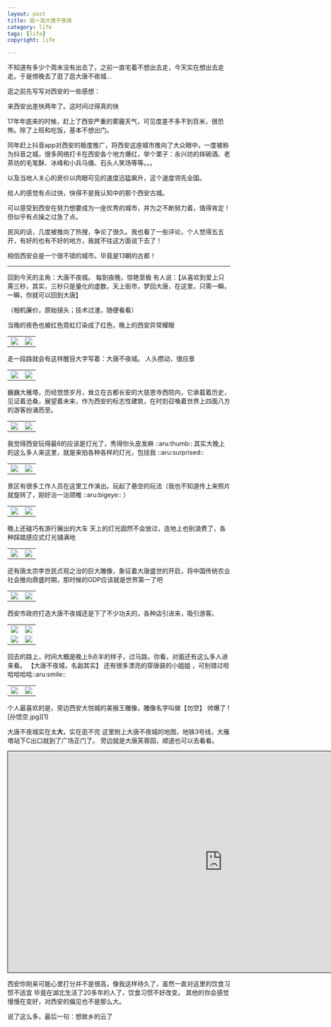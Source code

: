 ```yaml
---
layout: post
title: 逛一逛大唐不夜城
category: life
tags: [life]
copyright: life

---
```


不知道有多少个周末没有出去了，之前一直宅着不想出去走，今天实在想出去走走。于是傍晚去了逛了逛大唐不夜城...

逛之前先写写对西安的一些感想：

来西安出差快两年了。这时间过得真的快

17年年底来的时候，赶上了西安严重的雾霾天气，可见度差不多不到百米，很恐怖。除了上班和吃饭，基本不想出门。

同年赶上抖音app对西安的极度推广，将西安这座城市推向了大众眼中，一度被称为抖音之城，很多网络打卡在西安各个地方爆红，举个栗子：永兴坊的摔碗酒、老茶坊的毛笔酥、冰峰和小兵马俑、石头人笑场等等。。。

以及当地人关心的房价以肉眼可见的速度迅猛飙升，这个速度领先全国。

给人的感觉有点过快，快得不是我认知中的那个西安古城。

可以感受到西安在努力想要成为一座优秀的城市，并为之不断努力着，值得肯定！但似乎有点操之过急了点。

民风的话，几度被推向了热搜，争论了很久。我也看了一些评论，个人觉得五五开，有好的也有不好的地方，我就不往这方面说下去了！

相信西安会是一个很不错的城市。毕竟是13朝的古都！

------

回到今天的主角：大唐不夜城。
每到夜晚，惊艳至极
有人说：【从喜欢到爱上只需三秒，其实，三秒只是量化的虚数，天上街市，梦回大唐，在这里，只需一瞬，一瞬，你就可以回到大唐】

（相机廉价，原始镜头；技术过渣，随便看看）

当晚的夜色也被红色霓虹灯染成了红色，晚上的西安异常耀眼
<table>
    <tr>
        <td><img src="https://images.niaobulashi.com/typecho/uploads/2019/08/1060601031.jpg"/></td>
        <td><img src="https://images.niaobulashi.com/typecho/uploads/2019/08/657967137.jpg"/></td>
    </tr>
</table>
走一段路就会有这样醒目大字写着：大唐不夜城。
人头攒动，很应景
<table>
    <tr>
        <td><img src="https://images.niaobulashi.com/typecho/uploads/2019/08/3413010223.jpg"/></td>
        <td><img src="https://images.niaobulashi.com/typecho/uploads/2019/08/1822173089.jpg"/></td>
    </tr>
</table>
巍巍大雁塔，历经悠悠岁月，耸立在古都长安的大慈恩寺西院内，它承载着历史，见证着沧桑，展望着未来，作为西安的标志性建筑，在时刻召喚着世界上四面八方的游客纷涌而至。
<table>
    <tr>
        <td><img src="https://images.niaobulashi.com/typecho/uploads/2019/08/4124619488.jpg"/></td>
        <td><img src="https://images.niaobulashi.com/typecho/uploads/2019/08/2412143900.jpg"/></td>
    </tr>
</table>
我觉得西安玩得最6的应该是灯光了，秀得你头皮发麻 ::aru:thumb:: 
其实大晚上的这么多人来这里，就是来拍各种各样的灯光，包括我 ::aru:surprised:: 
<table>
    <tr>
        <td><img src="https://images.niaobulashi.com/typecho/uploads/2019/08/1362857026.jpg"/></td>
        <td><img src="https://images.niaobulashi.com/typecho/uploads/2019/08/2744572109.jpg"/></td>
    </tr>
</table>
景区有很多工作人员在这里工作演出。玩起了悬空的玩法（我也不知道传上来照片就旋转了，刚好治一治颈椎 ::aru:bigeye:: ）
<table>
    <tr>
        <td><img src="https://images.niaobulashi.com/typecho/uploads/2019/08/198569365.jpg"/></td>
        <td><img src="https://images.niaobulashi.com/typecho/uploads/2019/08/65073547.jpg"/></td>
    </tr>
</table>
晚上还碰巧有游行展出的大车
天上的灯光固然不会放过，连地上也别浪费了，各种踩踏感应式灯光铺满地
<table>
    <tr>
        <td><img src="https://images.niaobulashi.com/typecho/uploads/2019/08/522464691.jpg"/></td>
        <td><img src="https://images.niaobulashi.com/typecho/uploads/2019/08/348229430.jpg"/></td>
    </tr>
</table>
还有唐太宗李世民贞观之治的巨大雕像，象征着大唐盛世的开启，将中国传统农业社会推向鼎盛时期，那时候的GDP应该就是世界第一了吧
<table>
    <tr>
        <td><img src="https://images.niaobulashi.com/typecho/uploads/2019/08/956363203.jpg"/></td>
        <td><img src="https://images.niaobulashi.com/typecho/uploads/2019/08/4121878747.jpg"/></td>
    </tr>
</table>
西安市政府打造大唐不夜城还是下了不少功夫的，各种店引进来，吸引游客。
<table>
    <tr>
        <td><img src="https://images.niaobulashi.com/typecho/uploads/2019/08/2495059789.jpg"/></td>
        <td><img src="https://images.niaobulashi.com/typecho/uploads/2019/08/2808435176.jpg"/></td>
    </tr>
    <tr>
        <td><img src="https://images.niaobulashi.com/typecho/uploads/2019/08/925263401.jpg"/></td>
        <td><img src="https://images.niaobulashi.com/typecho/uploads/2019/08/3424253528.jpg"/></td>
    </tr>
</table>
回去的路上，时间大概是晚上9点半的样子，过马路，你看，对面还有这么多人进来看。
【大唐不夜城，名副其实】
还有很多漂亮的穿唐装的小姐姐 ，可别错过啦哈哈哈哈::aru:smile:: 
<table>
    <tr>
        <td><img src="https://images.niaobulashi.com/typecho/uploads/2019/08/506740253.jpg"/></td>
        <td><img src="https://images.niaobulashi.com/typecho/uploads/2019/08/3479488574.jpg"/></td>
    </tr>
</table>
个人最喜欢的是，旁边西安大悦城的美猴王雕像，雕像名字叫做【勿空】
帅爆了
![孙悟空.jpg][1]

大唐不夜城实在太**大**，实在逛不完
这里附上大唐不夜城的地图，地铁3号线，大雁塔站下C出口就到了广场正门了。
旁边就是大唐芙蓉园，顺道也可以去看看。
<iframe width="970" height="500" frameborder="0" scrolling="no" marginheight="0" marginwidth="0" src="https://www.openstreetmap.org/export/embed.html?bbox=108.94633912830615%2C34.213584598042935%2C108.97393369465136%2C34.22589828654352&amp;layer=mapnik" style="border: 1px solid black"></iframe>

西安你刚来可能心里打分并不是很高，像我这样待久了，虽然一直对这里的饮食习惯不适宜
毕竟在湖北生活了20多年的人了，饮食习惯不好改变。
其他的你会感觉慢慢在变好，对西安的偏见也不是那么大。

说了这么多，最后一句：想故乡的云了

  [1]: https://images.niaobulashi.com/typecho/uploads/2019/08/1586995590.jpg



